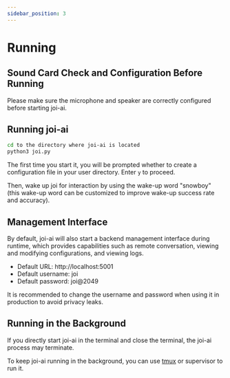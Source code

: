 ```yaml
---
sidebar_position: 3
---
```


# Running #

## Sound Card Check and Configuration Before Running

Please make sure the microphone and speaker are correctly configured before starting joi-ai.



## Running joi-ai

``` bash
cd to the directory where joi-ai is located
python3 joi.py
```

The first time you start it, you will be prompted whether to create a configuration file in your user directory. Enter `y` to proceed.

Then, wake up joi for interaction by using the wake-up word "snowboy" (this wake-up word can be customized to improve wake-up success rate and accuracy).


## Management Interface ##

By default, joi-ai will also start a backend management interface during runtime, which provides capabilities such as remote conversation, viewing and modifying configurations, and viewing logs.

- Default URL: http://localhost:5001
- Default username: joi
- Default password: joi@2049

It is recommended to change the username and password when using it in production to avoid privacy leaks.

## Running in the Background ##

If you directly start joi-ai in the terminal and close the terminal, the joi-ai process may terminate.

To keep joi-ai running in the background, you can use [tmux](http://blog.jobbole.com/87278/) or supervisor to run it.